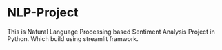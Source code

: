 # NLP-Project
This is Natural Language Processing based Sentiment Analysis Project in Python. Which build using streamlit framwork.
